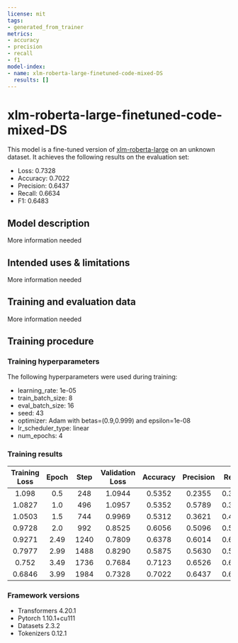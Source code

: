 ```yaml
---
license: mit
tags:
- generated_from_trainer
metrics:
- accuracy
- precision
- recall
- f1
model-index:
- name: xlm-roberta-large-finetuned-code-mixed-DS
  results: []
---
```


<!-- This model card has been generated automatically according to the information the Trainer had access to. You
should probably proofread and complete it, then remove this comment. -->

# xlm-roberta-large-finetuned-code-mixed-DS

This model is a fine-tuned version of [xlm-roberta-large](https://huggingface.co/xlm-roberta-large) on an unknown dataset.
It achieves the following results on the evaluation set:
- Loss: 0.7328
- Accuracy: 0.7022
- Precision: 0.6437
- Recall: 0.6634
- F1: 0.6483

## Model description

More information needed

## Intended uses & limitations

More information needed

## Training and evaluation data

More information needed

## Training procedure

### Training hyperparameters

The following hyperparameters were used during training:
- learning_rate: 1e-05
- train_batch_size: 8
- eval_batch_size: 16
- seed: 43
- optimizer: Adam with betas=(0.9,0.999) and epsilon=1e-08
- lr_scheduler_type: linear
- num_epochs: 4

### Training results

| Training Loss | Epoch | Step | Validation Loss | Accuracy | Precision | Recall | F1     |
|:-------------:|:-----:|:----:|:---------------:|:--------:|:---------:|:------:|:------:|
| 1.098         | 0.5   | 248  | 1.0944          | 0.5352   | 0.2355    | 0.3344 | 0.2397 |
| 1.0827        | 1.0   | 496  | 1.0957          | 0.5352   | 0.5789    | 0.3379 | 0.2502 |
| 1.0503        | 1.5   | 744  | 0.9969          | 0.5312   | 0.3621    | 0.4996 | 0.3914 |
| 0.9728        | 2.0   | 992  | 0.8525          | 0.6056   | 0.5096    | 0.5565 | 0.4678 |
| 0.9271        | 2.49  | 1240 | 0.7809          | 0.6378   | 0.6014    | 0.6320 | 0.5963 |
| 0.7977        | 2.99  | 1488 | 0.8290          | 0.5875   | 0.5630    | 0.5918 | 0.5390 |
| 0.752         | 3.49  | 1736 | 0.7684          | 0.7123   | 0.6526    | 0.6610 | 0.6558 |
| 0.6846        | 3.99  | 1984 | 0.7328          | 0.7022   | 0.6437    | 0.6634 | 0.6483 |


### Framework versions

- Transformers 4.20.1
- Pytorch 1.10.1+cu111
- Datasets 2.3.2
- Tokenizers 0.12.1
